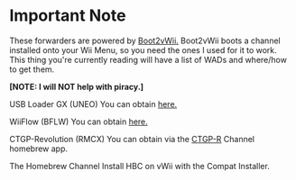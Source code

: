 # Important Note

These forwarders are powered by [Boot2vWii.](https://github.com/WiiDatabase/Boot2vWii)
Boot2vWii boots a channel installed onto your Wii Menu, so you need the ones I used for it to work. This thing you're currently reading will have a list of WADs and where/how to get them. 

**[NOTE: I will NOT help with piracy.]**

USB Loader GX (UNEO) 
You can obtain [here.](https://sourceforge.net/projects/usbloadergx/files/Releases/Forwarders/USB%20Loader%20GX-UNEO_Forwarder_5_1_AHBPROT_vWii%20%28Fix%29.wad/download)

WiiFlow (BFLW)
You can obtain [here.](https://github.com/SammyGoesHowdy/WADs/raw/main/WADs/vWii/emilydaemons%20WiiFlow%20WAD(vWii).wad)

CTGP-Revolution (RMCX)
You can obtain via the [CTGP-R](https://www.chadsoft.co.uk) Channel homebrew app.

The Homebrew Channel 
Install HBC on vWii with the Compat Installer.
